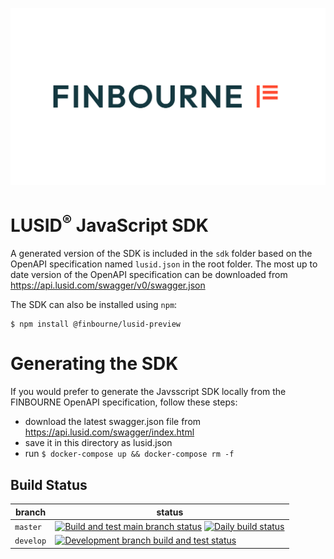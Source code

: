 ![LUSID_by_Finbourne](./resources/Finbourne_Logo_Teal.svg)

# LUSID<sup>®</sup> JavaScript SDK

A generated version of the SDK is included in the `sdk` folder based on the OpenAPI specification named `lusid.json` in the root folder.  The most up to date version of the OpenAPI specification can be downloaded from https://api.lusid.com/swagger/v0/swagger.json

The SDK can also be installed using `npm`:

```
$ npm install @finbourne/lusid-preview
```

# Generating the SDK
If you would prefer to generate the Javsscript SDK locally from the FINBOURNE OpenAPI specification, follow these steps:

- download the latest swagger.json file from https://api.lusid.com/swagger/index.html
- save it in this directory as lusid.json
- run `$ docker-compose up && docker-compose rm -f`
 
 ## Build Status

| branch | status |
| --- | --- |
| `master` |  [![Build and test main branch status](https://github.com/finbourne/lusid-sdk-js-preview/actions/workflows/build-and-test.yaml/badge.svg)](https://github.com/finbourne/lusid-sdk-js-preview/actions/workflows/build-and-test.yaml) [![Daily build status](https://github.com/finbourne/lusid-sdk-js-preview/actions/workflows/cron.yaml/badge.svg)](https://github.com/finbourne/lusid-sdk-js-preview/actions/workflows/build-and-test-branches.yaml)|
| `develop` | [![Development branch build and test status](https://github.com/finbourne/lusid-sdk-js-preview/actions/workflows/build-and-test-branches.yaml/badge.svg)](https://travis-ci.org/finbourne/lusid-sdk-js) |
